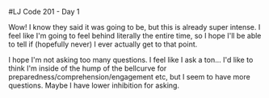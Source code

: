 #LJ Code 201 - Day 1

Wow! I know they said it was going to be, but this is already super intense. I feel like I'm going to feel behind literally the entire time, so I hope I'll be able to tell if (hopefully never) I ever actually get to that point.

I hope I'm not asking too many questions. I feel like I ask a ton... I'd like to think I'm inside of the hump of the bellcurve for preparedness/comprehension/engagement etc, but I seem to have more questions. Maybe I have lower inhibition for asking.
